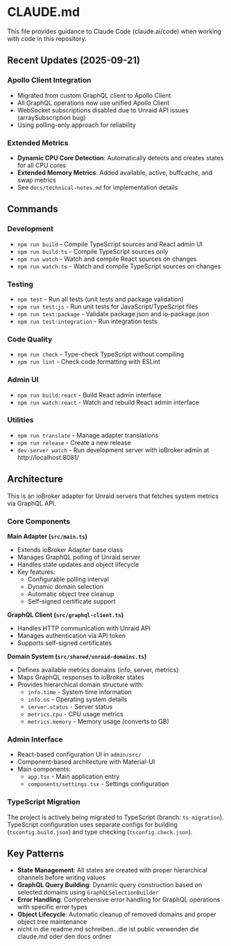 # CLAUDE.md

This file provides guidance to Claude Code (claude.ai/code) when working with code in this repository.

## Recent Updates (2025-09-21)

### Apollo Client Integration
- Migrated from custom GraphQL client to Apollo Client
- All GraphQL operations now use unified Apollo Client
- WebSocket subscriptions disabled due to Unraid API issues (arraySubscription bug)
- Using polling-only approach for reliability

### Extended Metrics
- **Dynamic CPU Core Detection**: Automatically detects and creates states for all CPU cores
- **Extended Memory Metrics**: Added available, active, buffcache, and swap metrics
- See `docs/technical-notes.md` for implementation details

## Commands

### Development
- `npm run build` - Compile TypeScript sources and React admin UI
- `npm run build:ts` - Compile TypeScript sources only
- `npm run watch` - Watch and compile React sources on changes
- `npm run watch:ts` - Watch and compile TypeScript sources on changes

### Testing
- `npm test` - Run all tests (unit tests and package validation)
- `npm run test:js` - Run unit tests for JavaScript/TypeScript files
- `npm run test:package` - Validate package.json and io-package.json
- `npm run test:integration` - Run integration tests

### Code Quality
- `npm run check` - Type-check TypeScript without compiling
- `npm run lint` - Check code formatting with ESLint

### Admin UI
- `npm run build:react` - Build React admin interface
- `npm run watch:react` - Watch and rebuild React admin interface

### Utilities
- `npm run translate` - Manage adapter translations
- `npm run release` - Create a new release
- `dev-server watch` - Run development server with ioBroker admin at http://localhost:8081/

## Architecture

This is an ioBroker adapter for Unraid servers that fetches system metrics via GraphQL API.

### Core Components

**Main Adapter (`src/main.ts`)**
- Extends ioBroker Adapter base class
- Manages GraphQL polling of Unraid server
- Handles state updates and object lifecycle
- Key features:
  - Configurable polling interval
  - Dynamic domain selection
  - Automatic object tree cleanup
  - Self-signed certificate support

**GraphQL Client (`src/graphql-client.ts`)**
- Handles HTTP communication with Unraid API
- Manages authentication via API token
- Supports self-signed certificates

**Domain System (`src/shared/unraid-domains.ts`)**
- Defines available metrics domains (info, server, metrics)
- Maps GraphQL responses to ioBroker states
- Provides hierarchical domain structure with:
  - `info.time` - System time information
  - `info.os` - Operating system details
  - `server.status` - Server status
  - `metrics.cpu` - CPU usage metrics
  - `metrics.memory` - Memory usage (converts to GB)

### Admin Interface
- React-based configuration UI in `admin/src/`
- Component-based architecture with Material-UI
- Main components:
  - `app.tsx` - Main application entry
  - `components/settings.tsx` - Settings configuration

### TypeScript Migration
The project is actively being migrated to TypeScript (branch: `ts-migration`). TypeScript configuration uses separate configs for building (`tsconfig.build.json`) and type checking (`tsconfig.check.json`).

## Key Patterns

- **State Management**: All states are created with proper hierarchical channels before writing values
- **GraphQL Query Building**: Dynamic query construction based on selected domains using `GraphQLSelectionBuilder`
- **Error Handling**: Comprehensive error handling for GraphQL operations with specific error types
- **Object Lifecycle**: Automatic cleanup of removed domains and proper object tree maintenance
- nicht in die readme.md schreiben...die ist public verwenden die claude.md oder den docs ordner